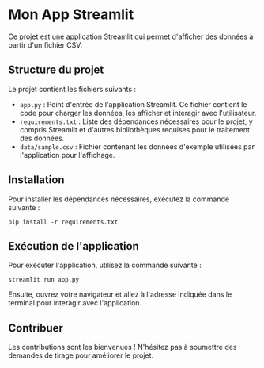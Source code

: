 # Mon App Streamlit

Ce projet est une application Streamlit qui permet d'afficher des données à partir d'un fichier CSV. 

## Structure du projet

Le projet contient les fichiers suivants :

- `app.py` : Point d'entrée de l'application Streamlit. Ce fichier contient le code pour charger les données, les afficher et interagir avec l'utilisateur.
- `requirements.txt` : Liste des dépendances nécessaires pour le projet, y compris Streamlit et d'autres bibliothèques requises pour le traitement des données.
- `data/sample.csv` : Fichier contenant les données d'exemple utilisées par l'application pour l'affichage.

## Installation

Pour installer les dépendances nécessaires, exécutez la commande suivante :

```
pip install -r requirements.txt
```

## Exécution de l'application

Pour exécuter l'application, utilisez la commande suivante :

```
streamlit run app.py
```

Ensuite, ouvrez votre navigateur et allez à l'adresse indiquée dans le terminal pour interagir avec l'application. 

## Contribuer

Les contributions sont les bienvenues ! N'hésitez pas à soumettre des demandes de tirage pour améliorer le projet.